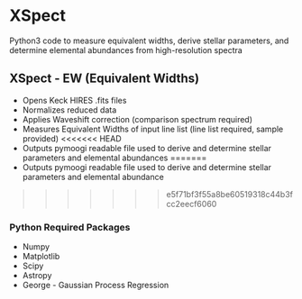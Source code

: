 # XSpect
Python3 code to measure equivalent widths, derive stellar parameters, and determine elemental abundances from high-resolution spectra

## XSpect - EW (Equivalent Widths)
 - Opens Keck HIRES .fits files
 - Normalizes reduced data
 - Applies Waveshift correction (comparison spectrum required)
 - Measures Equivalent Widths of input line list (line list required, sample provided)
<<<<<<< HEAD
 - Outputs pymoogi readable file used to derive and determine stellar parameters and elemental abundances
=======
 - Outputs pymoogi readable file used to derive and determine stellar parameters and elemental abundance
>>>>>>> e5f71bf3f55a8be60519318c44b3fcc2eecf6060

### Python Required Packages
 - Numpy
 - Matplotlib
 - Scipy
 - Astropy 
 - George - Gaussian Process Regression
